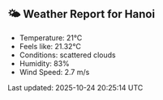 <!-- WEATHER-START -->
## 🌤 Weather Report for Hanoi

- Temperature: 21°C
- Feels like: 21.32°C
- Conditions: scattered clouds
- Humidity: 83%
- Wind Speed: 2.7 m/s

Last updated: 2025-10-24 20:25:14 UTC
<!-- WEATHER-END -->
